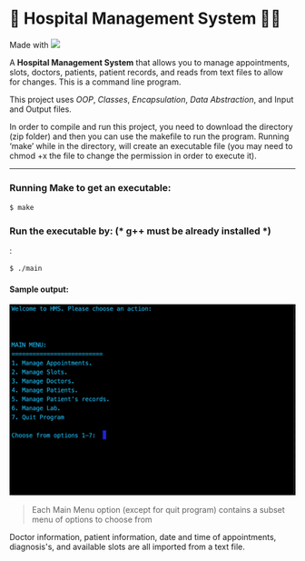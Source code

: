 # :hospital: Hospital Management System :health_worker:

Made with ![](https://img.shields.io/badge/C%2B%2B-00599C?&logo=c%2B%2B&logoColor=white)

A **Hospital Management System** that allows you to manage appointments, slots, doctors, patients, patient records, and reads from text files to allow for changes. This is a command line program.

This project uses *OOP*, *Classes*, *Encapsulation*, *Data Abstraction*, and Input and Output files. 

In order to compile and run this project, you need to download the directory (zip folder) and then you can use the makefile to run the program. Running ‘make’ while in the directory, will create an executable file (you may need to chmod +x the file to change the permission in order to execute it).

---
### Running Make to get an executable:
```zsh
$ make
```
### Run the executable by: (* g++ must be already installed *)
:
```zsh
$ ./main
```
#### Sample output:

![screenshot](images/screenshot.png)

> Each Main Menu option (except for quit program) contains a subset menu of options to choose from


Doctor information, patient information, date and time of appointments, diagnosis's, and  available slots are all imported from a text file.



